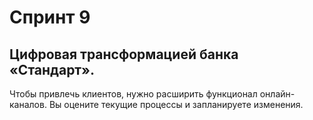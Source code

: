 # Спринт 9

## Цифровая трансформацией банка «Стандарт».

Чтобы привлечь клиентов, нужно расширить функционал онлайн-каналов. Вы оцените текущие процессы и запланируете изменения. 
